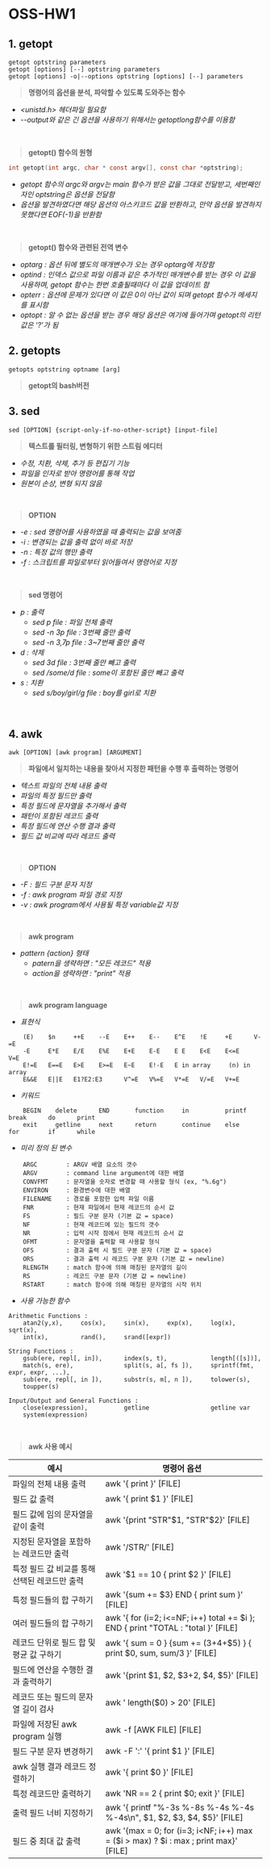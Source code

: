 # OSS-HW1

## 1. getopt
```
getopt optstring parameters
getopt [options] [--] optstring parameters
getopt [options] -o|--options optstring [options] [--] parameters
```
> **명령어의 옵션을 분석, 파악할 수 있도록 도와주는 함수**
- _<unistd.h> 헤더파일 필요함_
- _--output와 같은 긴 옵션을 사용하기 위해서는 getoptlong함수를 이용함_
 
<br/>

> **getopt() 함수의 원형**
```c
int getopt(int argc, char * const argv[], const char *optstring);
```
- _getopt 함수의 argc와 argv는 main 함수가 받은 값을 그대로 전달받고, 세번째인자인 optstring은 옵션을 전달함_
- _옵션을 발견하였다면 해당 옵션의 아스키코드 값을 반환하고, 만약 옵션을 발견하지 못했다면 EOF(-1)을 반환함_
 
<br/>

> **getopt() 함수와 관련된 전역 변수**
- _optarg : 옵션 뒤에 별도의 매개변수가 오는 경우 optarg에 저장함_
- _optind : 인덱스 값으로 파일 이름과 같은 추가적인 매개변수를 받는 경우 이 값을 사용하며, getopt 함수는 한번 호출될때마다 이 값을 업데이트 함_
- _opterr : 옵션에 문제가 있다면 이 값은 0이 아닌 값이 되며 getopt 함수가 메세지를 표시함_
- _optopt : 알 수 없는 옵션을 받는 경우 해당 옵션은 여기에 들어가며 getopt의 리턴값은 ‘?’가 됨_


## 2. getopts
```
getopts optstring optname [arg]
```
> **getopt의 bash버전**





## 3. sed
```
sed [OPTION] {script-only-if-no-other-script} [input-file]
```
> **텍스트를 필터링, 변형하기 위한 스트림 에디터**
- _수정, 치환, 삭제, 추가 등 편집기 기능_
- _파일을 인자로 받아 명령어를 통해 작업_
- _원본이 손상, 변형 되지 않음_

<br/>

> **OPTION**
* _-e : sed 명령어를 사용하였을 때 출력되는 값을 보여줌_
* _-i : 변경되는 값을 출력 없이 바로 저장_
* _-n : 특정 값의 행만 출력_
* _-f : 스크립트를 파일로부터 읽어들여서 명령어로 지정_

<br/>

> **sed 명령어**
* _p : 출력_
  * _sed p file : 파일 전체 출력_
  * _sed -n 3p file : 3번째 줄만 출력_
  * _sed -n 3,7p file : 3~7번째 줄만 출력_
* _d : 삭제_
  * _sed 3d file : 3번째 줄만 빼고 출력_
  * _sed /some/d file : some이 포함된 줄만 빼고 출력_
* _s : 치환_
  * _sed s/boy/girl/g file : boy를 girl로 치환_

<br/>

## 4. awk
```
awk [OPTION] [awk program] [ARGUMENT]
```
> **파일에서 일치하는 내용을 찾아서 지정한 패턴을 수행 후 출력하는 명령어**
- _텍스트 파일의 전체 내용 출력_
- _파일의 특정 필드만 출력_
- _특정 필드에 문자열을 추가해서 출력_
- _패턴이 포함된 레코드 출력_
- _특정 필드에 연산 수행 결과 출력_
- _필드 값 비교에 따라 레코드 출력_

<br/>

> **OPTION**
* _-F : 필드 구분 문자 지정_
* _-f : awk program 파일 경로 지정_
* _-v : awk program에서 사용될 특정 variable값 지정_

<br/>

> **awk program**
* _pattern {action} 형태_
    * _patern을 생략하면 : "모든 레코드" 적용_
    * _action을 생략하면 : "print" 적용_

<br/>

> **awk program language**
* _표현식_
```
    (E)    $n     ++E    --E    E++    E--    E^E    !E     +E      V-=E
    -E     E*E    E/E    E%E    E+E    E-E    E E    E<E    E<=E    V=E
    E!=E   E==E   E>E    E>=E   E~E    E!-E   E in array     (n) in array 
    E&&E   E||E   E1?E2:E3      V^=E   V%=E   V*=E   V/=E   V+=E
```
* _키워드_
```
    BEGIN    delete      END       function     in          printf     break      do      print
    exit     getline     next      return       continue    else       for        if      while
```
* _미리 정의 된 변수_
```
    ARGC        : ARGV 배열 요소의 갯수
    ARGV        : command line argument에 대한 배열
    CONVFMT     : 문자열을 숫자로 변경할 때 사용할 형식 (ex, "%.6g")
    ENVIRON     : 환경변수에 대한 배열
    FILENAME    : 경로를 포함한 입력 파일 이름
    FNR         : 현재 파일에서 현재 레코드의 순서 값
    FS          : 필드 구분 문자 (기본 값 = space)
    NF          : 현재 레코드에 있는 필드의 갯수
    NR          : 입력 시작 점에서 현재 레코드의 순서 값
    OFMT        : 문자열을 출력할 때 사용할 형식
    OFS         : 결과 출력 시 필드 구분 문자 (기본 값 = space)
    ORS         : 결과 출력 시 레코드 구분 문자 (기본 값 = newline)
    RLENGTH     : match 함수에 의해 매칭된 문자열의 길이
    RS          : 레코드 구분 문자 (기본 값 = newline)
    RSTART      : match 함수에 의해 매칭된 문자열의 시작 위치
```
* _사용 가능한 함수_
```
Arithmetic Functions :
    atan2(y,x),     cos(x),     sin(x),     exp(x),     log(x),     sqrt(x),
    int(x),         rand(),     srand([expr])

String Functions :
    gsub(ere, repl[, in]),      index(s, t),            length[([s])],
    match(s, ere),              split(s, a[, fs ]),     sprintf(fmt, expr, expr, ...),
    sub(ere, repl[, in ]),      substr(s, m[, n ]),     tolower(s),
    toupper(s)

Input/Output and General Functions :
    close(expression),          getline                 getline var
    system(expression)
```    

<br/>

> **awk 사용 예시**

|예시|명령어 옵션|
|-|-|
|파일의 전체 내용 출력	|awk '{ print }' [FILE]|
|필드 값 출력	|awk '{ print $1 }' [FILE]|
|필드 값에 임의 문자열을 같이 출력	|awk '{print "STR"$1, "STR"$2}' [FILE]|
|지정된 문자열을 포함하는 레코드만 출력	|awk '/STR/' [FILE]|
|특정 필드 값 비교를 통해 선택된 레코드만 출력	|awk '$1 == 10 { print $2 }' [FILE]|
|특정 필드들의 합 구하기	|awk '{sum += $3} END { print sum }' [FILE]|
|여러 필드들의 합 구하기|awk '{ for (i=2; i<=NF; i++) total += $i }; END { print "TOTAL : "total }' [FILE]|
|레코드 단위로 필드 합 및 평균 값 구하기|awk '{ sum = 0 } {sum += ($3+$4+$5) } { print $0, sum, sum/3 }' [FILE]|
|필드에 연산을 수행한 결과 출력하기|awk '{print $1, $2, $3+2, $4, $5}' [FILE]|
|레코드 또는 필드의 문자열 길이 검사	|awk ' length($0) > 20' [FILE]|
|파일에 저장된 awk program 실행	|awk -f [AWK FILE] [FILE]|
|필드 구분 문자 변경하기	|awk -F ':' '{ print $1 }' [FILE]|
|awk 실행 결과 레코드 정렬하기	|awk '{ print $0 }' [FILE]|
|특정 레코드만 출력하기	|awk 'NR == 2 { print $0; exit }' [FILE]|
|출력 필드 너비 지정하기	|awk '{ printf "%-3s %-8s %-4s %-4s %-4s\n", $1, $2, $3, $4, $5}' [FILE]|
|필드 중 최대 값 출력	|awk '{max = 0; for (i=3; i<NF; i++) max = ($i > max) ? $i : max ; print max}' [FILE]|
